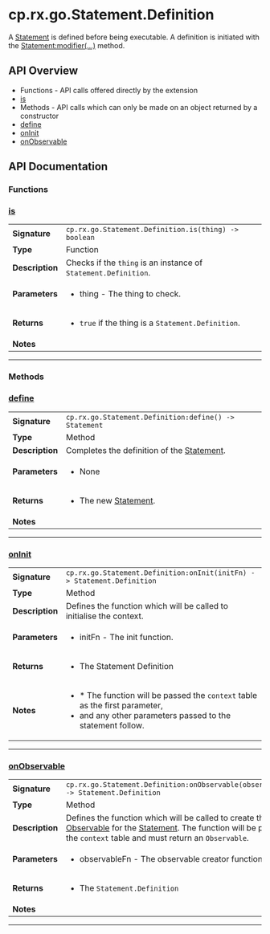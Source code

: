 # cp.rx.go.Statement.Definition

A [Statement](cp.rx.go.Statement.md) is defined before being executable.
A definition is initiated with the [Statement:modifier(...)](cp.rx.go.Statement.md#modifer) method.

## API Overview
* Functions - API calls offered directly by the extension
 * [is](#is)
* Methods - API calls which can only be made on an object returned by a constructor
 * [define](#define)
 * [onInit](#oninit)
 * [onObservable](#onobservable)

## API Documentation

### Functions


### [is](#is)

|                                             |                                                                                     |
| --------------------------------------------|-------------------------------------------------------------------------------------|
| **Signature**                               | `cp.rx.go.Statement.Definition.is(thing) -> boolean`                                                                    |
| **Type**                                    | Function                                                                     |
| **Description**                             | Checks if the `thing` is an instance of `Statement.Definition`.                                                                     |
| **Parameters**                              | <ul><li>thing    - The thing to check.</li></ul> |
| **Returns**                                 | <ul><li>`true` if the thing is a `Statement.Definition`.</li></ul>          |
| **Notes**                                   | <ul></ul>                |

---
### Methods


### [define](#define)

|                                             |                                                                                     |
| --------------------------------------------|-------------------------------------------------------------------------------------|
| **Signature**                               | `cp.rx.go.Statement.Definition:define() -> Statement`                                                                    |
| **Type**                                    | Method                                                                     |
| **Description**                             | Completes the definition of the [Statement](cp.rx.go.Statement.md).                                                                     |
| **Parameters**                              | <ul><li>None</li></ul> |
| **Returns**                                 | <ul><li>The new [Statement](cp.rx.go.Statement.md).</li></ul>          |
| **Notes**                                   | <ul></ul>                |

---

### [onInit](#oninit)

|                                             |                                                                                     |
| --------------------------------------------|-------------------------------------------------------------------------------------|
| **Signature**                               | `cp.rx.go.Statement.Definition:onInit(initFn) -> Statement.Definition`                                                                    |
| **Type**                                    | Method                                                                     |
| **Description**                             | Defines the function which will be called to initialise the context.                                                                     |
| **Parameters**                              | <ul><li>initFn       - The init function.</li></ul> |
| **Returns**                                 | <ul><li>The Statement Definition</li></ul>          |
| **Notes**                                   | <ul><li>* The function will be passed the `context` table as the first parameter,</li><li>  and any other parameters passed to the statement follow.</li></ul>                |

---

### [onObservable](#onobservable)

|                                             |                                                                                     |
| --------------------------------------------|-------------------------------------------------------------------------------------|
| **Signature**                               | `cp.rx.go.Statement.Definition:onObservable(observableFn) -> Statement.Definition`                                                                    |
| **Type**                                    | Method                                                                     |
| **Description**                             | Defines the function which will be called to create the [Observable](cp.rx.Observable.md) for the [Statement](cp.rx.go.Statement.md). The function will be passed the `context` table and must return an `Observable`.                                                                     |
| **Parameters**                              | <ul><li>observableFn     - The observable creator function.</li></ul> |
| **Returns**                                 | <ul><li>The `Statement.Definition`</li></ul>          |
| **Notes**                                   | <ul></ul>                |

---

